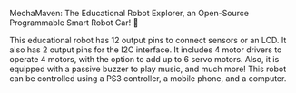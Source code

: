 MechaMaven: The Educational Robot Explorer, an Open-Source Programmable Smart Robot Car! 🤯

This educational robot has 12 output pins to connect sensors or an LCD. It also has 2 output pins for the I2C interface. It includes 4 motor drivers to operate 4 motors, with the option to add up to 6 servo motors. Also, it is equipped with a passive buzzer to play music, and much more! This robot can be controlled using a PS3 controller, a mobile phone, and a computer.
